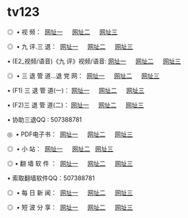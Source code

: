 # tv123
<p>◎   • 视 频： 
<a href="http://tv3.usa.cc/tv/" target="_blank">网址一</a> 　 
<a href="http://tv3.usa.cc/9021.html" target="_blank">网址二</a> 　 
<a href="http://tv3.usa.cc/" target="_blank">网址三</a></p>
<p>◎   • 九 评.三 退：  
<a href="http://tv3.usa.cc/t/" target="_blank">网址一</a> 　 
<a href="http://tv3.usa.cc/v/" target="_blank">网址二</a> 　 
<a href="http://tv3.usa.cc/tt/" target="_blank">网址三</a> 　</p>
<p>  • (E2_视频/语音)《九 评》视频/语音: 
<a href="http://tv3.usa.cc/v/" target="_blank">网址一</a> 　 
<a href="http://tv3.usa.cc/v/" target="_blank">网址二</a> 　 
<a href="http://tv3.usa.cc/v/" target="_blank">网址三</a></p>
<p>◎   • 三 退 管 道...退 党 网：  
<a href="http://tv3.usa.cc/go/8/" target="_blank">网址一</a> 　 
<a href="http://tv3.usa.cc/go/8/" target="_blank">网址二</a> 　 
<a href="http://tv3.usa.cc/go/8/" target="_blank">网址三</a></p>
<p>  • (F1) 三 退 管 道(一)： 
<a href="http://tv3.usa.cc/d/" target="_blank">网址一</a> 　 
<a href="http://tv3.usa.cc/d/" target="_blank">网址二</a> 　 
<a href="http://tv3.usa.cc/d/" target="_blank">网址三</a></p>
<p>  • (F2)三 退 管 道(二)： 
<a href="http://tv3.usa.cc/dd/" target="_blank">网址一</a> 　 
<a href="http://tv3.usa.cc/dd/" target="_blank">网址二</a> 　 
<a href="http://tv3.usa.cc/dd/" target="_blank">网址三</a></p>
<p>  • 协助三退QQ : 507388781</p>
<p>◎   • PDF电子书：  
<a href="http://tv3.usa.cc/p/" target="_blank">网址一</a> 　 
<a href="http://tv3.usa.cc/p/" target="_blank">网址二</a> 　 
<a href="http://tv3.usa.cc/p/" target="_blank">网址三</a></p>
<p>◎ </span>  •  小 站：  
<a href="http://tv3.usa.cc/" target="_blank">网址一</a> 　 
<a href="http://tv3.usa.cc/" target="_blank">网址二</a>   
<a href="http://tv3.usa.cc/" target="_blank">网址三</a></p>
<p>◎  • 翻 墙 软 件 ：  
<a href="http://tv3.usa.cc/f/" target="_blank">网址一</a> 　 
<a href="http://tv3.usa.cc/ff/" target="_blank">网址二</a> 　 
<a href="http://tv3.usa.cc/f/" target="_blank">网址三</a></p>
<p>  • 索取翻墙软件QQ：507388781</p>
<p>◎ </span>  • 每 日 新 闻：  
<a href="http://tv3.usa.cc/day/" target="_blank">网址一</a> 　 
<a href="http://tv3.usa.cc/day/" target="_blank">网址二</a> 　 
<a href="http://tv3.usa.cc/day/" target="_blank">网址三</a></p>
<p>◎ </span>  • 短 波 分 享：  
<a href="http://tv3.usa.cc/h/" target="_blank">网址一</a> 　 
<a href="http://tv3.usa.cc/h/" target="_blank">网址二</a> 　 
<a href="http://tv3.usa.cc/h/" target="_blank">网址三</a></p>

